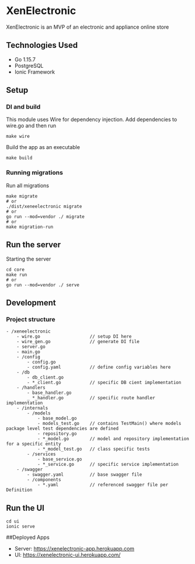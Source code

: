 # XenElectronic

XenElectronic is an MVP of an electronic and appliance online store

## Technologies Used

- Go 1.15.7
- PostgreSQL
- Ionic Framework

## Setup

### DI and build

This module uses Wire for dependency injection. Add dependencies to wire.go and then run

```
make wire
```

Build the app as an executable

```
make build
```

### Running migrations

Run all migrations

```
make migrate
# or
./dist/xeneelectronic migrate
# or
go run --mod=vendor ./ migrate
# or
make migration-run
```

## Run the server

Starting the server

```
cd core
make run
# or
go run --mod=vendor ./ serve
```

## Development

### Project structure

```
- /xeneelectronic
    - wire.go                   // setup DI here
    - wire_gen.go               // generate DI file
    - server.go
    - main.go
    - /config
        - config.go
        - config.yaml           // define config variables here
    - /db
        - db_client.go
        - *_client.go           // specific DB cient implementation
    - /handlers
        - base_handler.go
        _ *_handler.go          // specific route handler implementation
    - /internals
        - /models
            - base_model.go
            - models_test.go    // contains TestMain() where models package level test dependencies are defined
            - repository.go
            - *_model.go        // model and repository implementation for a specific entity
            - *_model_test.go   // class specific tests
        - /services
            - base_service.go
            - *_service.go      // specific service implementation
    - /swagger
        - swagger.yaml          // base swagger file
        - /components
            - *.yaml            // referenced swagger file per Definition
```

## Run the UI

```
cd ui
ionic serve
```

##Deployed Apps

- Server: https://xenelectronic-app.herokuapp.com
- UI: https://xenelectronic-ui.herokuapp.com/
